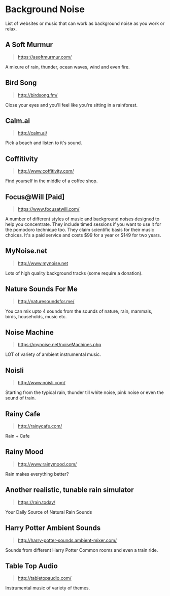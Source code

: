# Background Noise
List of websites or music that can work as background noise as you work or relax.

## A Soft Murmur
> https://asoftmurmur.com/

A mixure of rain, thunder, ocean waves, wind and even fire.

## Bird Song
> http://birdsong.fm/

Close your eyes and you'll feel like you're sitting in a rainforest.

## Calm.ai
> http://calm.ai/

Pick a beach and listen to it's sound.

## Coffitivity
> http://www.coffitivity.com/

Find yourself in the middle of a coffee shop.

## Focus@Will [Paid]

> https://www.focusatwill.com/

A number of different styles of music and background noises designed to help you concentrate.  They include timed sessions if you want to use it for the pomodoro technique too.  They claim scientific basis for their music choices.  It's a paid service and costs $99 for a year or $149 for two years.

## MyNoise.net
> http://www.mynoise.net

Lots of high quality background tracks (some require a donation).

## Nature Sounds For Me
> http://naturesoundsfor.me/

You can mix upto 4 sounds from the sounds of nature, rain, mammals, birds, households, music etc.

## Noise Machine
> https://mynoise.net/noiseMachines.php

LOT of variety of ambient instrumental music.

## Noisli
> http://www.noisli.com/

Starting from the typical rain, thunder till white noise, pink noise or even the sound of train.

## Rainy Cafe
> http://rainycafe.com/

Rain + Cafe

## Rainy Mood
> http://www.rainymood.com/

Rain makes everything better?

## Another realistic, tunable rain simulator
> https://rain.today/

Your Daily Source of Natural Rain Sounds

## Harry Potter Ambient Sounds
>http://harry-potter-sounds.ambient-mixer.com/

Sounds from different Harry Potter Common rooms and even a train ride.

## Table Top Audio
> http://tabletopaudio.com/

Instrumental music of variety of themes.
